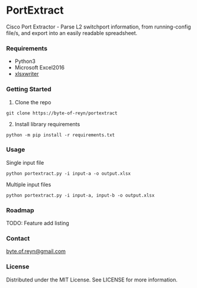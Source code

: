 # PortExtract

Cisco Port Extractor - Parse L2 switchport information, from running-config file/s, and export into an easily readable spreadsheet.
  
### Requirements

* Python3
* Microsoft Excel2016
* [xlsxwriter](https://github.com/jmcnamara/XlsxWriter)


### Getting Started

1. Clone the repo  

`git clone https://byte-of-reyn/portextract`  

2. Install library requirements  

`python -m pip install -r requirements.txt`

### Usage

Single input file  

`python portextract.py -i input-a -o output.xlsx`

Multiple input files  

`python portextract.py -i input-a, input-b -o output.xlsx`
  
### Roadmap 

TODO: Feature add listing
  
### Contact

byte.of.reyn@gmail.com

### License

Distributed under the MIT License. See LICENSE for more information.
